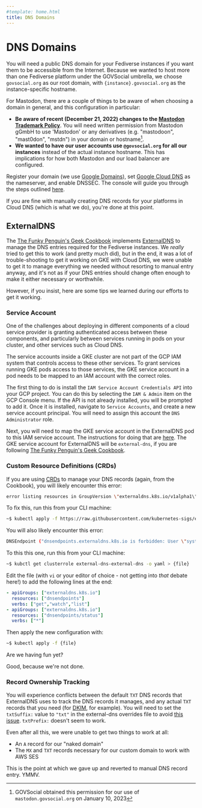 ```yaml
---
#template: home.html
title: DNS Domains
---
```


# DNS Domains

You will need a public DNS domain for your Fediverse instances if you want them to be accessible from the Internet. Because we wanted to host more than one Fediverse platform under the GOVSocial umbrella, we choose `govsocial.org` as our root domain, with `{instance}.govsocial.org` as the instance-specific hostname.

For Mastodon, there are a couple of things to be aware of when choosing a domain in general, and this configuration in particular:

- **Be aware of recent (December 21, 2022) changes to the [Mastodon Trademark Policy](https://joinmastodon.org/trademark)**. You will need written permission from Mastodon gGmbH to use 'Mastodon' or any derivatives (e.g. "mastodoon", "mast0don", "mstdn") in your domain or hostname[^1].
- **We wanted to have our user accounts use `@govsocial.org` for all our instances** instead of the actual instance hostname. This has implications for how both Mastodon and our load balancer are configured.

Register your domain (we use [Google Domains](https://domains.google/)), set [Google Cloud DNS](https://cloud.google.com/dns/docs/overview/) as the nameserver, and enable DNSSEC. The console will guide you through the steps outlined [here](https://cloud.google.com/dns/docs/set-up-dns-records-domain-name).

If you are fine with manually creating DNS records for your platforms in Cloud DNS (which is what we do), you're done at this point.

## ExternalDNS

The [The Funky Penguin's Geek Cookbook](https://geek-cookbook.funkypenguin.co.nz/kubernetes/external-dns/) implements [ExternalDNS](https://github.com/kubernetes-sigs/external-dns) to manage the DNS entries required for the Fediverse instances. We *really* tried to get this to work (and pretty much did), but in the end, it was a lot of trouble-shooting to get it working on GKE with Cloud DNS, we were unable to get it to manage everything we needed without resorting to manual entry anyway, and it's not as if your DNS entries should change often enough to make it either necessary or worthwhile.

However, if you insist, here are some tips we learned during our efforts to get it working.

### Service Account

One of the challenges about deploying in different components of a cloud service provider is granting authenticated access between these components, and particularly between services running in pods on your cluster, and other services such as Cloud DNS.

The service accounts inside a GKE cluster are not part of the GCP IAM system that controls access to these other services. To grant services running GKE pods access to those services, the GKE service account in a pod needs to be mapped to an IAM account with the correct roles.

The first thing to do is install the `IAM Service Account Credentials API` into your GCP project. You can do this by selecting the `IAM & Admin` item on the GCP Console menu. If the API is not already installed, you will be prompted to add it. Once it is installed, navigate to `Service Accounts`, and create a new service account principal. You will need to assign this account the `DNS Administrator` role.

Next, you will need to map the GKE service account in the ExternalDNS pod to this IAM service account. The instructions for doing that are [here](https://cloud.google.com/kubernetes-engine/docs/how-to/workload-identity#authenticating_to). The GKE service account for ExternalDNS will be `external-dns`, if you are following [The Funky Penguin's Geek Cookbook](https://geek-cookbook.funkypenguin.co.nz/kubernetes/external-dns/).

### Custom Resource Definitions (CRDs)

If you are using [CRDs](https://kubernetes.io/docs/concepts/extend-kubernetes/api-extension/custom-resources/) to manage your DNS records (again, from the Cookbook), you will likely encounter this error:

```bash
error listing resources in GroupVersion \"externaldns.k8s.io/v1alpha1\": the server could not find the requested resource
```

To fix this, run this from your CLI machine:

```bash
~$ kubectl apply -f https://raw.githubusercontent.com/kubernetes-sigs/external-dns/master/docs/contributing/crd-source/crd-manifest.yaml
```

You will also likely encounter this error:

```bash
DNSEndpoint ("dnsendpoints.externaldns.k8s.io is forbidden: User \"system:serviceaccount:external-dns:external-dns\" cannot list resource \"dnsendpoints\" in API group \"externaldns.k8s.io\" at the cluster scope")
```

To this this one, run this from your CLI machine:

```bash
~$ kubctl get clusterrole external-dns-external-dns -o yaml > {file}
```

Edit the file (with `vi` or your editor of choice - not getting into *that* debate here!) to add the following lines at the end:

```yaml
- apiGroups: ["externaldns.k8s.io"]
  resources: ["dnsendpoints"]
  verbs: ["get","watch","list"]
- apiGroups: ["externaldns.k8s.io"]
  resources: ["dnsendpoints/status"]
  verbs: ["*"]
```

Then apply the new configuration with:

```bash
~$ kubectl apply -f {file}
```

Are we having fun yet?

Good, because we're not done.

### Record Ownership Tracking

You will experience conflicts between the default `TXT` DNS records that ExternalDNS uses to track the DNS records it manages, and any actual `TXT` records that you need (for [DKIM](https://www.dkim.org/), for example). You will need to set the `txtSuffix:` value to `"txt"` in the external-dns overrides file to avoid [this issue](https://github.com/kubernetes-sigs/external-dns/issues/262/). `txtPrefix:` doesn't seem to work.

Even after all this, we were unable to get two things to work at all:

- An `A` record for our "naked domain"
- The `MX` and `TXT` records necessary for our custom domain to work with AWS SES

This is the point at which we gave up and reverted to manual DNS record entry. YMMV.

[^1]: GOVSocial obtained this permission for our use of `mastodon.govsocial.org` on January 10, 2023